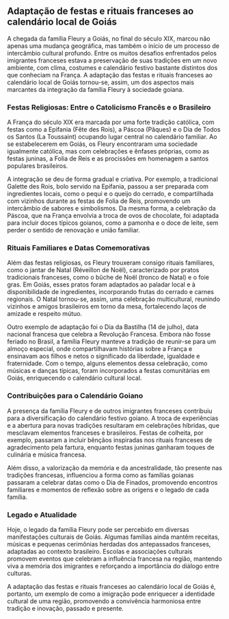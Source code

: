 ## Adaptação de festas e rituais franceses ao calendário local de Goiás

A chegada da família Fleury a Goiás, no final do século XIX, marcou não apenas uma mudança geográfica, mas também o início de um processo de intercâmbio cultural profundo. Entre os muitos desafios enfrentados pelos imigrantes franceses estava a preservação de suas tradições em um novo ambiente, com clima, costumes e calendário festivo bastante distintos dos que conheciam na França. A adaptação das festas e rituais franceses ao calendário local de Goiás tornou-se, assim, um dos aspectos mais marcantes da integração da família Fleury à sociedade goiana.

### Festas Religiosas: Entre o Catolicismo Francês e o Brasileiro

A França do século XIX era marcada por uma forte tradição católica, com festas como a Epifania (Fête des Rois), a Páscoa (Pâques) e o Dia de Todos os Santos (La Toussaint) ocupando lugar central no calendário familiar. Ao se estabelecerem em Goiás, os Fleury encontraram uma sociedade igualmente católica, mas com celebrações e ênfases próprias, como as festas juninas, a Folia de Reis e as procissões em homenagem a santos populares brasileiros.

A integração se deu de forma gradual e criativa. Por exemplo, a tradicional Galette des Rois, bolo servido na Epifania, passou a ser preparada com ingredientes locais, como o pequi e o queijo do cerrado, e compartilhada com vizinhos durante as festas de Folia de Reis, promovendo um intercâmbio de sabores e simbolismos. Da mesma forma, a celebração da Páscoa, que na França envolvia a troca de ovos de chocolate, foi adaptada para incluir doces típicos goianos, como a pamonha e o doce de leite, sem perder o sentido de renovação e união familiar.

### Rituais Familiares e Datas Comemorativas

Além das festas religiosas, os Fleury trouxeram consigo rituais familiares, como o jantar de Natal (Réveillon de Noël), caracterizado por pratos tradicionais franceses, como o bûche de Noël (tronco de Natal) e o foie gras. Em Goiás, esses pratos foram adaptados ao paladar local e à disponibilidade de ingredientes, incorporando frutas do cerrado e carnes regionais. O Natal tornou-se, assim, uma celebração multicultural, reunindo vizinhos e amigos brasileiros em torno da mesa, fortalecendo laços de amizade e respeito mútuo.

Outro exemplo de adaptação foi o Dia da Bastilha (14 de julho), data nacional francesa que celebra a Revolução Francesa. Embora não fosse feriado no Brasil, a família Fleury manteve a tradição de reunir-se para um almoço especial, onde compartilhavam histórias sobre a França e ensinavam aos filhos e netos o significado da liberdade, igualdade e fraternidade. Com o tempo, alguns elementos dessa celebração, como músicas e danças típicas, foram incorporados a festas comunitárias em Goiás, enriquecendo o calendário cultural local.

### Contribuições para o Calendário Goiano

A presença da família Fleury e de outros imigrantes franceses contribuiu para a diversificação do calendário festivo goiano. A troca de experiências e a abertura para novas tradições resultaram em celebrações híbridas, que mesclavam elementos franceses e brasileiros. Festas de colheita, por exemplo, passaram a incluir bênçãos inspiradas nos rituais franceses de agradecimento pela fartura, enquanto festas juninas ganharam toques de culinária e música francesa.

Além disso, a valorização da memória e da ancestralidade, tão presente nas tradições francesas, influenciou a forma como as famílias goianas passaram a celebrar datas como o Dia de Finados, promovendo encontros familiares e momentos de reflexão sobre as origens e o legado de cada família.

### Legado e Atualidade

Hoje, o legado da família Fleury pode ser percebido em diversas manifestações culturais de Goiás. Algumas famílias ainda mantêm receitas, músicas e pequenas cerimônias herdadas dos antepassados franceses, adaptadas ao contexto brasileiro. Escolas e associações culturais promovem eventos que celebram a influência francesa na região, mantendo viva a memória dos imigrantes e reforçando a importância do diálogo entre culturas.

A adaptação das festas e rituais franceses ao calendário local de Goiás é, portanto, um exemplo de como a imigração pode enriquecer a identidade cultural de uma região, promovendo a convivência harmoniosa entre tradição e inovação, passado e presente.
